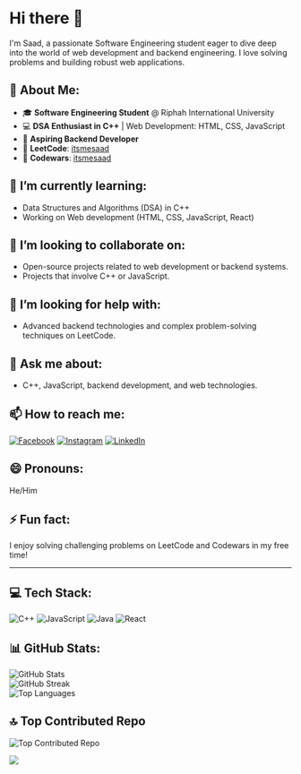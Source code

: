 # Hi there 👋

I'm Saad, a passionate Software Engineering student eager to dive deep into the world of web development and backend engineering. I love solving problems and building robust web applications.

## 💫 About Me:
- 🎓 **Software Engineering Student** @ Riphah International University  
- 💻 **DSA Enthusiast in C++** | Web Development: HTML, CSS, JavaScript  
- 🚀 **Aspiring Backend Developer**  
- 🔗 **LeetCode**: [itsmesaad](https://leetcode.com/u/itsmesaad/)  
- 🥋 **Codewars**: [itsmesaad](https://www.codewars.com/users/itsmesaad)

## 🌱 I’m currently learning:
- Data Structures and Algorithms (DSA) in C++
- Working on Web development (HTML, CSS, JavaScript, React)

## 👯 I’m looking to collaborate on:
- Open-source projects related to web development or backend systems.
- Projects that involve C++ or JavaScript.

## 🤔 I’m looking for help with:
- Advanced backend technologies and complex problem-solving techniques on LeetCode.

## 💬 Ask me about:
- C++, JavaScript, backend development, and web technologies.

## 📫 How to reach me:
[![Facebook](https://img.shields.io/badge/Facebook-%231877F2.svg?logo=Facebook&logoColor=white)](https://www.facebook.com/SaadAliNetwork) 
[![Instagram](https://img.shields.io/badge/Instagram-%23E4405F.svg?logo=Instagram&logoColor=white)](https://www.instagram.com/saadalinetwork/) 
[![LinkedIn](https://img.shields.io/badge/LinkedIn-%230077B5.svg?logo=linkedin&logoColor=white)](https://www.linkedin.com/in/SaadAlinetwork)

## 😄 Pronouns:
He/Him

## ⚡ Fun fact:
I enjoy solving challenging problems on LeetCode and Codewars in my free time!

---

## 💻 Tech Stack:
![C++](https://img.shields.io/badge/c++-%2300599C.svg?style=for-the-badge&logo=c%2B%2B&logoColor=white) 
![JavaScript](https://img.shields.io/badge/javascript-%23323330.svg?style=for-the-badge&logo=javascript&logoColor=%23F7DF1E) 
![Java](https://img.shields.io/badge/java-%23ED8B00.svg?style=for-the-badge&logo=openjdk&logoColor=white) 
![React](https://img.shields.io/badge/react-%2320232a.svg?style=for-the-badge&logo=react&logoColor=%2361DAFB)

## 📊 GitHub Stats:
![GitHub Stats](https://github-readme-stats.vercel.app/api?username=Saad123ali&theme=dark&hide_border=false&include_all_commits=false&count_private=false)<br/>
![GitHub Streak](https://github-readme-streak-stats.herokuapp.com/?user=Saad123ali&theme=dark&hide_border=false)<br/>
![Top Languages](https://github-readme-stats.vercel.app/api/top-langs/?username=Saad123ali&theme=dark&hide_border=false&include_all_commits=false&count_private=false&layout=compact)

## 🔝 Top Contributed Repo
![Top Contributed Repo](https://github-contributor-stats.vercel.app/api?username=Saad123ali&limit=5&theme=shadow_blue&combine_all_yearly_contributions=true)

<a href="https://visitcount.itsvg.in">
  <img src="https://visitcount.itsvg.in/api?id=Saad123ali&label=Profile%20Views&color=12&icon=5&pretty=true" />
</a>

<!-- Proudly created with GPRM ( https://gprm.itsvg.in ) -->
